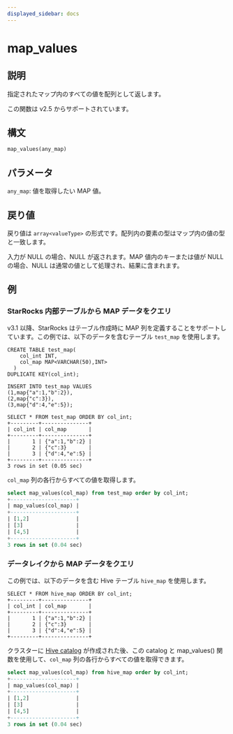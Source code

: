 ```yaml
---
displayed_sidebar: docs
---
```


# map_values

## 説明

指定されたマップ内のすべての値を配列として返します。

この関数は v2.5 からサポートされています。

## 構文

```Haskell
map_values(any_map)
```

## パラメータ

`any_map`: 値を取得したい MAP 値。

## 戻り値

戻り値は `array<valueType>` の形式です。配列内の要素の型はマップ内の値の型と一致します。

入力が NULL の場合、NULL が返されます。MAP 値内のキーまたは値が NULL の場合、NULL は通常の値として処理され、結果に含まれます。

## 例

### StarRocks 内部テーブルから MAP データをクエリ

v3.1 以降、StarRocks はテーブル作成時に MAP 列を定義することをサポートしています。この例では、以下のデータを含むテーブル `test_map` を使用します。

```Plain
CREATE TABLE test_map(
    col_int INT,
    col_map MAP<VARCHAR(50),INT>
  )
DUPLICATE KEY(col_int);

INSERT INTO test_map VALUES
(1,map{"a":1,"b":2}),
(2,map{"c":3}),
(3,map{"d":4,"e":5});

SELECT * FROM test_map ORDER BY col_int;
+---------+---------------+
| col_int | col_map       |
+---------+---------------+
|       1 | {"a":1,"b":2} |
|       2 | {"c":3}       |
|       3 | {"d":4,"e":5} |
+---------+---------------+
3 rows in set (0.05 sec)
```

`col_map` 列の各行からすべての値を取得します。

```SQL
select map_values(col_map) from test_map order by col_int;
+---------------------+
| map_values(col_map) |
+---------------------+
| [1,2]               |
| [3]                 |
| [4,5]               |
+---------------------+
3 rows in set (0.04 sec)
```

### データレイクから MAP データをクエリ

この例では、以下のデータを含む Hive テーブル `hive_map` を使用します。

```Plaintext
SELECT * FROM hive_map ORDER BY col_int;
+---------+---------------+
| col_int | col_map       |
+---------+---------------+
|       1 | {"a":1,"b":2} |
|       2 | {"c":3}       |
|       3 | {"d":4,"e":5} |
+---------+---------------+
```

クラスターに [Hive catalog](../../../data_source/catalog/hive_catalog.md#create-a-hive-catalog) が作成された後、この catalog と map_values() 関数を使用して、`col_map` 列の各行からすべての値を取得できます。

```SQL
select map_values(col_map) from hive_map order by col_int;
+---------------------+
| map_values(col_map) |
+---------------------+
| [1,2]               |
| [3]                 |
| [4,5]               |
+---------------------+
3 rows in set (0.04 sec)
```